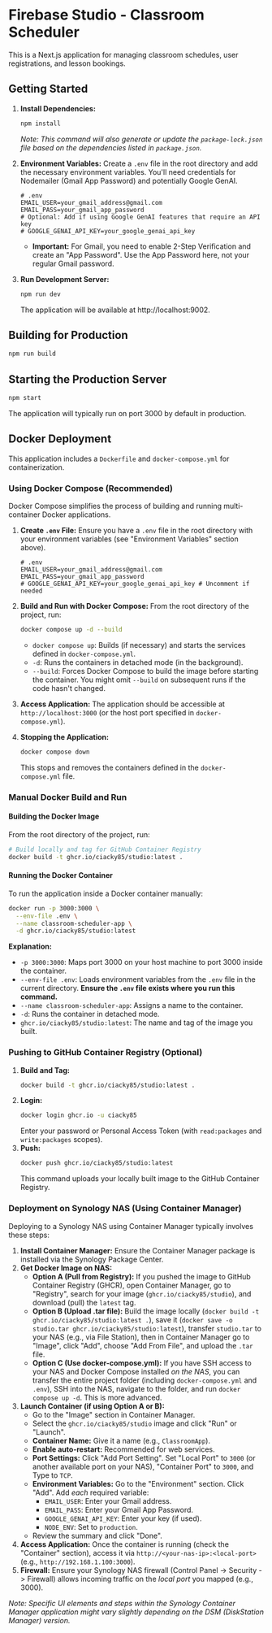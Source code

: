
# Firebase Studio - Classroom Scheduler

This is a Next.js application for managing classroom schedules, user registrations, and lesson bookings.

## Getting Started

1.  **Install Dependencies:**
    ```bash
    npm install
    ```
    *Note: This command will also generate or update the `package-lock.json` file based on the dependencies listed in `package.json`.*

2.  **Environment Variables:**
    Create a `.env` file in the root directory and add the necessary environment variables. You'll need credentials for Nodemailer (Gmail App Password) and potentially Google GenAI.
    ```plaintext
    # .env
    EMAIL_USER=your_gmail_address@gmail.com
    EMAIL_PASS=your_gmail_app_password
    # Optional: Add if using Google GenAI features that require an API key
    # GOOGLE_GENAI_API_KEY=your_google_genai_api_key
    ```
    *   **Important:** For Gmail, you need to enable 2-Step Verification and create an "App Password". Use the App Password here, not your regular Gmail password.

3.  **Run Development Server:**
    ```bash
    npm run dev
    ```
    The application will be available at http://localhost:9002.

## Building for Production

```bash
npm run build
```

## Starting the Production Server

```bash
npm start
```
The application will typically run on port 3000 by default in production.

## Docker Deployment

This application includes a `Dockerfile` and `docker-compose.yml` for containerization.

### Using Docker Compose (Recommended)

Docker Compose simplifies the process of building and running multi-container Docker applications.

1.  **Create `.env` File:** Ensure you have a `.env` file in the root directory with your environment variables (see "Environment Variables" section above).
    ```plaintext
    # .env
    EMAIL_USER=your_gmail_address@gmail.com
    EMAIL_PASS=your_gmail_app_password
    # GOOGLE_GENAI_API_KEY=your_google_genai_api_key # Uncomment if needed
    ```
2.  **Build and Run with Docker Compose:**
    From the root directory of the project, run:
    ```bash
    docker compose up -d --build
    ```
    *   `docker compose up`: Builds (if necessary) and starts the services defined in `docker-compose.yml`.
    *   `-d`: Runs the containers in detached mode (in the background).
    *   `--build`: Forces Docker Compose to build the image before starting the container. You might omit `--build` on subsequent runs if the code hasn't changed.

3.  **Access Application:** The application should be accessible at `http://localhost:3000` (or the host port specified in `docker-compose.yml`).

4.  **Stopping the Application:**
    ```bash
    docker compose down
    ```
    This stops and removes the containers defined in the `docker-compose.yml` file.

### Manual Docker Build and Run

#### Building the Docker Image

From the root directory of the project, run:

```bash
# Build locally and tag for GitHub Container Registry
docker build -t ghcr.io/ciacky85/studio:latest .
```

#### Running the Docker Container

To run the application inside a Docker container manually:

```bash
docker run -p 3000:3000 \
  --env-file .env \
  --name classroom-scheduler-app \
  -d ghcr.io/ciacky85/studio:latest
```

**Explanation:**

*   `-p 3000:3000`: Maps port 3000 on your host machine to port 3000 inside the container.
*   `--env-file .env`: Loads environment variables from the `.env` file in the current directory. **Ensure the `.env` file exists where you run this command.**
*   `--name classroom-scheduler-app`: Assigns a name to the container.
*   `-d`: Runs the container in detached mode.
*   `ghcr.io/ciacky85/studio:latest`: The name and tag of the image you built.

### Pushing to GitHub Container Registry (Optional)

1.  **Build and Tag:**
    ```bash
    docker build -t ghcr.io/ciacky85/studio:latest .
    ```
2.  **Login:**
    ```bash
    docker login ghcr.io -u ciacky85
    ```
    Enter your password or Personal Access Token (with `read:packages` and `write:packages` scopes).
3.  **Push:**
    ```bash
    docker push ghcr.io/ciacky85/studio:latest
    ```
    This command uploads your locally built image to the GitHub Container Registry.

### Deployment on Synology NAS (Using Container Manager)

Deploying to a Synology NAS using Container Manager typically involves these steps:

1.  **Install Container Manager:** Ensure the Container Manager package is installed via the Synology Package Center.
2.  **Get Docker Image on NAS:**
    *   **Option A (Pull from Registry):** If you pushed the image to GitHub Container Registry (GHCR), open Container Manager, go to "Registry", search for your image (`ghcr.io/ciacky85/studio`), and download (pull) the `latest` tag.
    *   **Option B (Upload .tar file):** Build the image locally (`docker build -t ghcr.io/ciacky85/studio:latest .`), save it (`docker save -o studio.tar ghcr.io/ciacky85/studio:latest`), transfer `studio.tar` to your NAS (e.g., via File Station), then in Container Manager go to "Image", click "Add", choose "Add From File", and upload the `.tar` file.
    *   **Option C (Use docker-compose.yml):** If you have SSH access to your NAS and Docker Compose installed *on the NAS*, you can transfer the entire project folder (including `docker-compose.yml` and `.env`), SSH into the NAS, navigate to the folder, and run `docker compose up -d`. This is more advanced.
3.  **Launch Container (if using Option A or B):**
    *   Go to the "Image" section in Container Manager.
    *   Select the `ghcr.io/ciacky85/studio` image and click "Run" or "Launch".
    *   **Container Name:** Give it a name (e.g., `ClassroomApp`).
    *   **Enable auto-restart:** Recommended for web services.
    *   **Port Settings:** Click "Add Port Setting". Set "Local Port" to `3000` (or another available port on your NAS), "Container Port" to `3000`, and Type to `TCP`.
    *   **Environment Variables:** Go to the "Environment" section. Click "Add". Add *each* required variable:
        *   `EMAIL_USER`: Enter your Gmail address.
        *   `EMAIL_PASS`: Enter your Gmail App Password.
        *   `GOOGLE_GENAI_API_KEY`: Enter your key (if used).
        *   `NODE_ENV`: Set to `production`.
    *   Review the summary and click "Done".
4.  **Access Application:** Once the container is running (check the "Container" section), access it via `http://<your-nas-ip>:<local-port>` (e.g., `http://192.168.1.100:3000`).
5.  **Firewall:** Ensure your Synology NAS firewall (Control Panel -> Security -> Firewall) allows incoming traffic on the *local port* you mapped (e.g., 3000).

*Note: Specific UI elements and steps within the Synology Container Manager application might vary slightly depending on the DSM (DiskStation Manager) version.*
